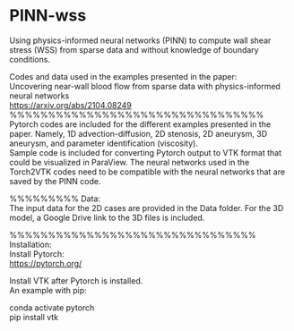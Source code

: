 # PINN-wss

Using physics-informed neural networks (PINN) to compute wall shear stress (WSS) from sparse data and without knowledge of boundary conditions. 

Codes and data used in the examples presented in the paper: \
Uncovering near-wall blood flow from sparse data with physics-informed neural networks \
https://arxiv.org/abs/2104.08249  \
%%%%%%%%%%%%%%%%%%%%%%%%%%%%%%%%%
Pytorch codes are included for the different examples presented in the paper. Namely, 1D advection-diffusion, 2D stenosis, 2D aneurysm, 3D aneurysm, and parameter identification (viscosity).  \
Sample code is included for converting Pytorch output to VTK format that could be visualized in ParaView. The neural networks used in the Torch2VTK codes need to be compatible with the neural networks that are saved by the PINN code.  

%%%%%%%%%
Data: \
The input data for the 2D cases are provided in the Data folder. For the 3D model, a Google Drive link to the 3D files is included. 

%%%%%%%%%%%%%%%%%%%%%%%%%%%%%%%%
Installation: \
Install Pytorch: \
https://pytorch.org/

Install VTK after Pytorch is installed.  \
An example with pip:

conda activate pytorch \
pip install vtk 
